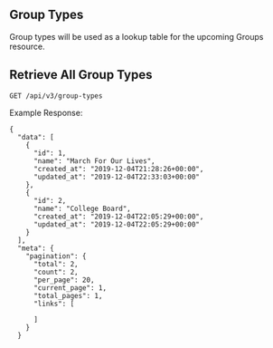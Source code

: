 ## Group Types

Group types will be used as a lookup table for the upcoming Groups resource.

## Retrieve All Group Types

```
GET /api/v3/group-types
```

Example Response:

```
{
  "data": [
    {
      "id": 1,
      "name": "March For Our Lives",
      "created_at": "2019-12-04T21:28:26+00:00",
      "updated_at": "2019-12-04T22:33:03+00:00"
    },
    {
      "id": 2,
      "name": "College Board",
      "created_at": "2019-12-04T22:05:29+00:00",
      "updated_at": "2019-12-04T22:05:29+00:00"
    }
  ],
  "meta": {
    "pagination": {
      "total": 2,
      "count": 2,
      "per_page": 20,
      "current_page": 1,
      "total_pages": 1,
      "links": [

      ]
    }
  }
```
